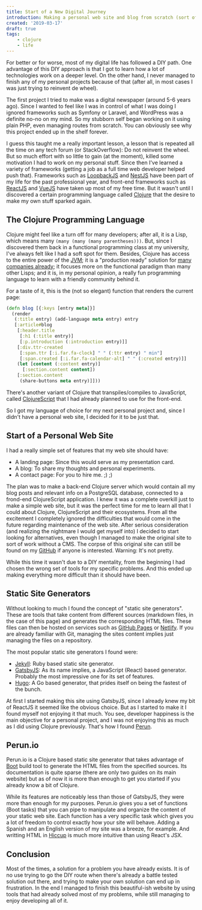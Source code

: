```yaml
---
title: Start of a New Digital Journey
introduction: Making a personal web site and blog from scratch (sort of)
created: '2019-03-17'
draft: true
tags:
    - clojure
    - life
---
```


For better or for worse, most of my digital life has followed a DIY path. One advantage of this DIY approach is that I got to learn how a lot of technologies work on a deeper level. On the other hand, I never managed to finish any of my personal projects because of that (after all, in most cases I was just trying to reinvent de wheel).

The first project I tried to make was a digital newspaper (around 5-6 years ago). Since I wanted to feel like I was in control of what I was doing I ignored frameworks such as Symfony or Laravel, and WordPress was a definite no-no on my mind. So my stubborn self began working on it using plain PHP, even managing routes from scratch. You can obviously see why this project ended up in the shelf forever.

I guess this taught me a really important lesson, a lesson that is repeated all the time on any tech forum (or StackOverflow): Do not reinvent the wheel. But so much effort with so little to gain (at the moment), killed some motivation I had to work on my personal stuff. Since then I've learned a variety of frameworks (getting a job as a full time web developer helped push that). Frameworks such as [LoopbackJS](https://loopback.io) and [NestJS](https://nestjs.com) have been part of my life for the past professional year, and front-end frameworks such as [ReactJS](https://reactjs.org) and [VueJS](https://vuejs.org) have taken up most of my free time. But it wasn't until I discovered a certain programming language called [Clojure](https://clojure.org) that the desire to make my own stuff sparked again.

## The Clojure Programming Language

Clojure might feel like a turn off for many developers; after all, it is a Lisp, which means many `(many (many (many parentheses)))`. But, since I discovered them back in a functional programming class at my university, I've always felt like I had a soft spot for them. Besides, Clojure has access to the entire power of the [JVM](https://clojure.org/reference/java_interop); it is a "production ready" solution for [many companies already](https://clojure.org/community/companies); it focuses more on the functional paradigm than many other Lisps; and it is, in my personal opinion, a really fun programming language to learn with a friendly community behind it.

For a taste of it, this is the (not so elegant) function that renders the current page:

```clojure
(defn blog [{:keys [entry meta]}]
  (render
   (:title entry) (add-language meta entry) entry
   [:article#blog
    [:header.title
     [:h1 (:title entry)]
     [:p.introduction (:introduction entry)]]
    [:div.ttr-created
     [:span.ttr [:i.far.fa-clock] " " (:ttr entry) " min"]
     [:span.created [:i.far.fa-calendar-alt] " " (:created entry)]]
    (let [content (:content entry)]
      [:section.content content])
    [:section.content
     (share-buttons meta entry)]]))
```

There's another variant of Clojure that transpiles/compiles to JavaScript, called [ClojureScript](https://clojurescript.org) that I had already planned to use for the front-end.

So I got my language of choice for my next personal project and, since I didn't have a personal web site, I decided for it to be just that.

## Start of a Personal Web Site

I had a really simple set of features that my web site should have:

- A landing page: Since this would serve as my presentation card.
- A blog: To share my thoughts and personal experiments.
- A contact page: For you to hire me. ;) ;)

The plan was to make a back-end Clojure server which would contain all my blog posts and relevant info on a PostgreSQL database, connected to a frond-end ClojureScript application. I knew it was a complete overkill just to make a simple web site, but it was the perfect time for me to learn all that I could about Clojure, ClojureScript and their ecosystems. From all the excitement I completely ignored the difficulties that would come in the future regarding maintenance of the web site. After serious consideration (and realizing the nightmare I would get myself into) I decided to start looking for alternatives, even though I managed to make the original site to sort of work without a CMS. The corpse of this original site can still be found on my [GitHub](https://github.com/pablo-abc/old-personal-site) if anyone is interested. Warning: It's not pretty.

While this time it wasn't due to a DIY mentality, from the beginning I had chosen the wrong set of tools for my specific problems. And this ended up making everything more difficult than it should have been.

## Static Site Generators

Without looking to much I found the concept of "static site generators". These are tools that take content from different sources (markdown files, in the case of this page) and generates the corresponding HTML files. These files can then be hosted on services such as [GitHub Pages](https://pages.github.com) or [Netlify](https://www.netlify.com). If you are already familiar with Git, managing the sites content implies just managing the files on a repository.

The most popular static site generators I found were:

- [Jekyll](https://jekyllrb.com): Ruby based static site generator.
- [GatsbyJS](https://www.gatsbyjs.org): As its name implies, a JavaScript (React) based generator. Probably the most impressive one for its set of features.
- [Hugo](https://gohugo.io): A Go based generator, that prides itself on being the fastest of the bunch.

At first I started making this site using GatsbyJS, since I already knew my bit of ReactJS it seemed like the obvious choice. But as I started to make it I found myself not enjoying it that much. You see, developer happiness is the main objective for a personal project, and I was not enjoying this as much as I did using Clojure previously. That's how I found [Perun](https://perun.io).

## Perun.io

Perun.io is a Clojure based static site generator that takes advantage of [Boot](https://boot-clj.com) build tool to generate the HTML files from the specified sources. Its documentation is quite sparse (there are only two guides on its main website) but as of now it is more than enough to get you started if you already know a bit of Clojure.

While its features are noticeably less than those of GatsbyJS, they were more than enough for my purposes. Perun.io gives you a set of functions (Boot tasks) that you can pipe to manipulate and organize the content of your static web site. Each function has a very specific task which gives you a lot of freedom to control exactly how your site will behave. Adding a Spanish and an English version of my site was a breeze, for example. And writting HTML in [Hiccup](https://github.com/weavejester/hiccup) is much more intuitive than using React's JSX.

## Conclusion

Most of the times, a solution for a problem you have already exists. It is of no use trying to go the DIY route when there's already a battle tested solution out there, and trying to make your own solution can end up in frustration. In the end I managed to finish this beautiful-ish website by using tools that had already solved most of my problems, while still managing to enjoy developing all of it.
